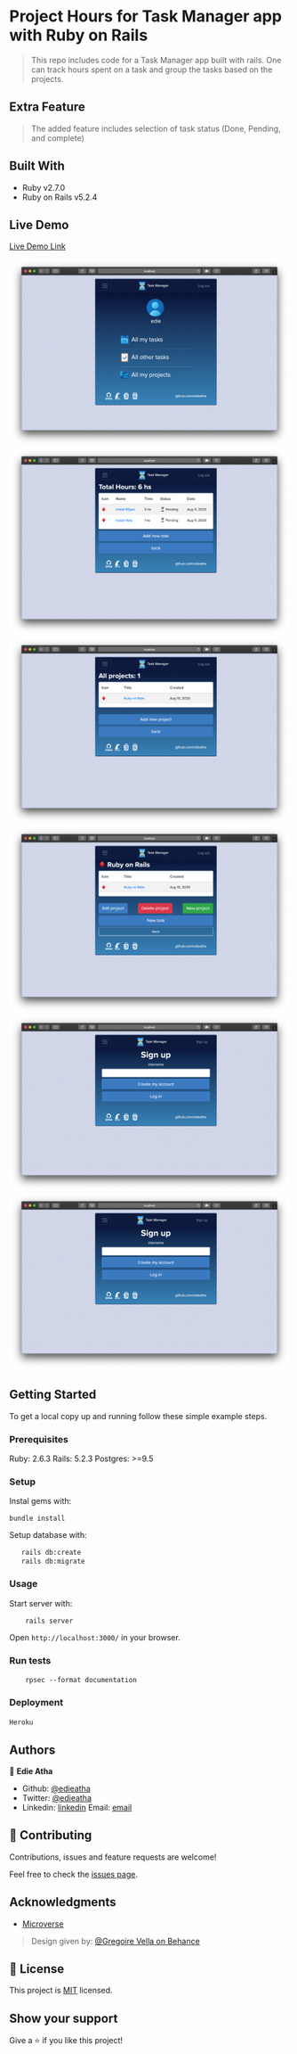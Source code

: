 # Project Hours for Task Manager app with Ruby on Rails

> This repo includes code for a Task Manager app built with rails. One can track hours spent on a task and group the tasks 
> based on the projects.

## Extra Feature
> The added feature includes selection of task status (Done, Pending, and complete)

## Built With

- Ruby v2.7.0
- Ruby on Rails v5.2.4

## Live Demo

[Live Demo Link](https://secure-atoll-44701.herokuapp.com)

![screenshoot](img1.png)
![screenshoot](img2.png)
![screenshoot](img3.png)
![screenshoot](img4.png)
![screenshoot](img6.png)
![screenshoot](img6.png)

## Getting Started

To get a local copy up and running follow these simple example steps.

### Prerequisites

Ruby: 2.6.3
Rails: 5.2.3
Postgres: >=9.5

### Setup

Instal gems with:

```
bundle install
```

Setup database with:

```
   rails db:create
   rails db:migrate
```



### Usage

Start server with:

```
    rails server
```

Open `http://localhost:3000/` in your browser.

### Run tests

```
    rpsec --format documentation
```

### Deployment

`Heroku`

## Authors

👤 **Edie Atha**

- Github: [@edieatha](https://github.com/edieatha)
- Twitter: [@edieatha](https://twitter.com/edieatha)
- Linkedin: [linkedin](https://www.linkedin.com/in/edieatha/)
 Email: [email](edieatha@gmail.com)


## 🤝 Contributing

Contributions, issues and feature requests are welcome!

Feel free to check the [issues page](https://github.com/edieatha/project-hours/issues).


## Acknowledgments

* [Microverse](https://www.microverse.org/)
 > Design given by: [@Gregoire Vella on Behance](https://www.behance.net/gregoirevella)

## 📝 License

This project is [MIT](lic.url) licensed.

## Show your support

Give a ⭐️ if you like this project!


